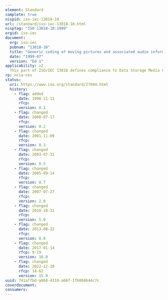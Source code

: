 ```yaml
---
element: Standard
complete: true
nispid: iso-iec-13818-10
url: /standard/iso-iec-13818-10.html
nisptag: "ISO 13818-10:1999"
orgid: iso-iec
document:
  org: iso-iec
  pubnum: "13818-10"
  title: "Generic coding of moving pictures and associated audio information — Part 10: Conformance extensions for Digital Storage Media Command and Control (DSM-CC)"
  date: "1999-07"
  version: "Ed 1"
applicability: >2
  This part of ISO/IEC 13818 defines compliance to Data Storage Media Command and Control (DSMCC) standard in 2 steps  the static review and the dynamic review as defined in ISO/IEC 9646 Conformance Testing standard [ 1, 2, 3]. The static review requirements are specified in clause 4 of this part of ISO/IEC 13818 in the form of Protocol Implementation Conformance Statement (PICS) proforma. The ATS used for dynamic review is described in clause 5.This part of ISO/IEC 13818 does not specify all the requirements with which terminal equipment intended for use in conjunction with multimedia information retrieval services has to comply. In particular, this part of ISO/IEC 13818 does not specify (lower layer) protocols to be used to deliver/transport DSM-CC protocol data units. Neither does it specify requirements related to safety, protection, and electromagnetic compatibility (EMC) of the equipment, or regulatory requirements with which such equipment may be required to comply.
rp: ncia-ces
status:
  uri: https://www.iso.org/standard/27044.html
  history: 
    - flag: added
      date: 1998-11-11
      rfcp: 
      version: 0.1
    - flag: changed
      date: 2000-07-17
      rfcp: 
      version: 0.2
    - flag: changed
      date: 2001-11-09
      rfcp: 
      version: 0.3
    - flag: changed
      date: 2003-07-31
      rfcp: 
      version: 0.5
    - flag: changed
      date: 2005-09-14
      rfcp: 
      version: 0.7
    - flag: changed
      date: 2007-07-27
      rfcp: 
      version: 2.0
    - flag: changed
      date: 2010-10-31
      rfcp: 
      version: 5.0
    - flag: changed
      date: 2013-08-22
      rfcp: 
      version: 8.0
    - flag: changed
      date: 2017-01-14
      rfcp: 9-19
      version: 10.0
    - flag: changed
      date: 2022-12-20
      rfcp: 14-62
      version: 15.0
uuid: 741affbd-a068-4310-a66f-1f6004644c7c
coverdocument:
consumers:
---
```

